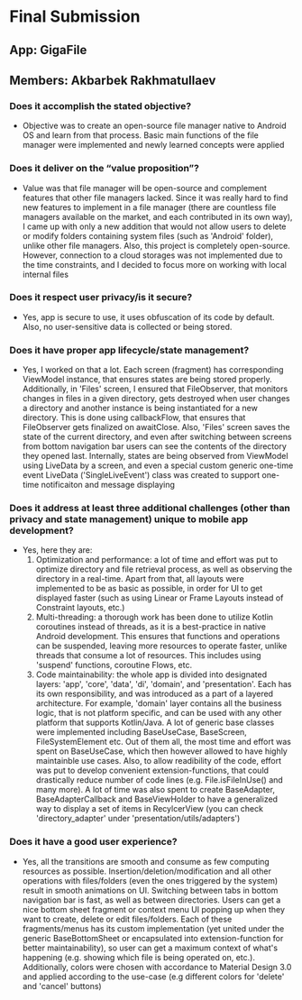 # Final Submission

## App: GigaFile

## Members: Akbarbek Rakhmatullaev

### Does it accomplish the stated objective?
- Objective was to create an open-source file manager native to Android OS and learn from that process. Basic main functions of the file manager were implemented and newly learned concepts were applied

### Does it deliver on the “value proposition”?
- Value was that file manager will be open-source and complement features that other file managers lacked. Since it was really hard to find new features to implement in a file manager (there are countless file managers available on the market, and each contributed in its own way), I came up with only a new addition that would not allow users to delete or modify folders containing system files (such as 'Android' folder), unlike other file managers. Also, this project is completely open-source. However, connection to a cloud storages was not implemented due to the time constraints, and I decided to focus more on working with local internal files

### Does it respect user privacy/is it secure?
- Yes, app is secure to use, it uses obfuscation of its code by default. Also, no user-sensitive data is collected or being stored.

### Does it have proper app lifecycle/state management?
- Yes, I worked on that a lot. Each screen (fragment) has corresponding ViewModel instance, that ensures states are being stored properly. Additionally, in 'Files' screen, I ensured that FileObserver, that monitors changes in files in a given directory, gets destroyed when user changes a directory and another instance is being instantiated for a new directory. This is done using callbackFlow, that ensures that FileObserver gets finalized on awaitClose. Also, 'Files' screen saves the state of the current directory, and even after switching between screens from bottom navigation bar users can see the contents of the directory they opened last. Internally, states are being observed from ViewModel using LiveData by a screen, and even a special custom generic one-time event LiveData ('SingleLiveEvent') class was created to support one-time notificaiton and message displaying 

### Does it address at least three additional challenges (other than privacy and state management) unique to mobile app development?
- Yes, here they are:
  1. Optimization and performance: a lot of time and effort was put to optimize directory and file retrieval process, as well as observing the directory in a real-time. Apart from that, all layouts were implemented to be as basic as possible, in order for UI to get displayed faster (such as using Linear or Frame Layouts instead of Constraint layouts, etc.)
  2. Multi-threading: a thorough work has been done to utilize Kotlin coroutines instead of threads, as it is a best-practice in native Android development. This ensures that functions and operations can be suspended, leaving more resources to operate faster, unlike threads that consume a lot of resources. This includes using 'suspend' functions, coroutine Flows, etc. 
  3. Code maintainability: the whole app is divided into designated layers: 'app', 'core', 'data', 'di', 'domain', and 'presentation'. Each has its own responsibility, and was introduced as a part of a layered architecture. For example, 'domain' layer contains all the business logic, that is not platform specific, and can be used with any other platform that supports Kotlin/Java. A lot of generic base classes were implemented including BaseUseCase, BaseScreen, FileSystemElement etc. Out of them all, the most time and effort was spent on BaseUseCase, which then however allowed to have highly maintainble use cases. Also, to allow readibility of the code, effort was put to develop convenient extension-functions, that could drastically reduce number of code lines (e.g. File.isFileInUse() and many more). A lot of time was also spent to create BaseAdapter, BaseAdapterCallback and BaseViewHolder to have a generalized way to display a set of items in RecylcerView (you can check 'directory_adapter' under 'presentation/utils/adapters')

### Does it have a good user experience?
- Yes, all the transitions are smooth and consume as few computing resources as possible. Insertion/deletion/modification and all other operations with files/folders (even the ones triggered by the system) result in smooth animations on UI. Switching between tabs in bottom navigation bar is fast, as well as between directories. Users can get a nice bottom sheet fragment or context menu UI popping up when they want to create, delete or edit files/folders. Each of these fragments/menus has its custom implementation (yet united under the generic BaseBottomSheet or encapsulated into extension-function for better maintainability), so user can get a maximum context of what's happening (e.g. showing which file is being operated on, etc.). Additionally, colors were chosen with accordance to Material Design 3.0 and applied according to the use-case (e.g different colors for 'delete' and 'cancel' buttons)



